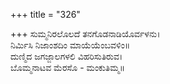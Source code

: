 +++
title = "326"

+++
ಸುಮ್ಮನಿರಲೊಲದೆ ತನಗೊಡನಾಡಿಯೊರ್ವಳನು।  
ನಿರ್ಮಿಸಿ ನಿಜಾಂಶದಿಂ ಮಾಯೆಯೆಂಬವಳಿಂ॥  
ದುಣ್ಮಿದ ಜಗಜ್ಜಾಲಗಳಲಿ ವಿಹರಿಸುತಿರುವ।  
ಬೊಮ್ಮನಾಟವ ಮೆರಸೊ - ಮಂಕುತಿಮ್ಮ॥  
